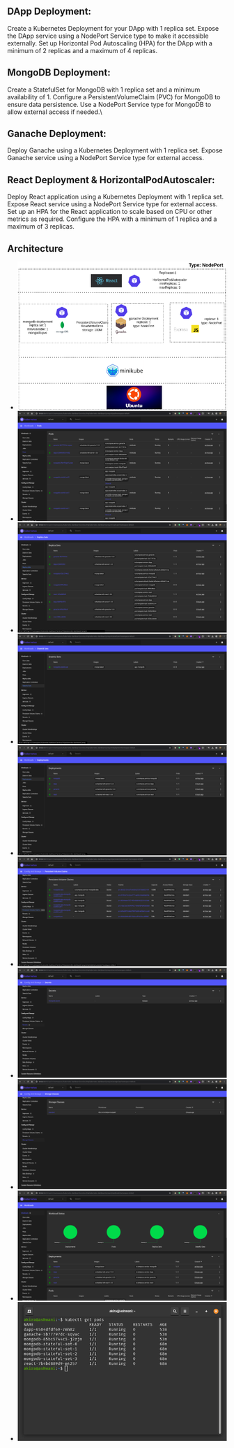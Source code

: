 DApp Deployment:
-----------------

Create a Kubernetes Deployment for your DApp with 1 replica set.
Expose the DApp service using a NodePort Service type to make it accessible externally.
Set up Horizontal Pod Autoscaling (HPA) for the DApp with a minimum of 2 replicas and a maximum of 4 replicas.

MongoDB Deployment:
--------------------
Create a StatefulSet for MongoDB with 1 replica set and a minimum availability of 1.
Configure a PersistentVolumeClaim (PVC) for MongoDB to ensure data persistence.
Use a NodePort Service type for MongoDB to allow external access if needed.\

Ganache Deployment:
-------------------------
Deploy Ganache using a Kubernetes Deployment with 1 replica set.
Expose Ganache service using a NodePort Service type for external access.

React Deployment & HorizontalPodAutoscaler:
---------------------------------------------
Deploy React application using a Kubernetes Deployment with 1 replica set.
Expose React service using a NodePort Service type for external access.
Set up an HPA for the React application to scale based on CPU or other metrics as required.
Configure the HPA with a minimum of 1 replica and a maximum of 3 replicas.


Architecture
---------------

- ![1.png](images/1.png)
- ![2.png](images/2.png)
- ![3.png](images/3.png)
- ![4.png](images/4.png)
- ![5.png](images/5.png)
- ![6.png](images/6.png)
- ![7.png](images/7.png)
- ![8.png](images/8.png)
- ![9.png](images/9.png)
- ![10.png](images/10.png)
